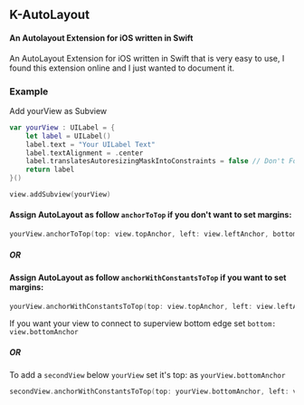 ## K-AutoLayout
#### An Autolayout Extension for iOS written in Swift

An AutoLayout Extension for iOS written in Swift that is very easy to use, I found this extension online and I just wanted to document it.


### Example
Add yourView as Subview
```swift
var yourView : UILabel = {
    let label = UILabel()
    label.text = "Your UILabel Text"
    label.textAlignment = .center
    label.translatesAutoresizingMaskIntoConstraints = false // Don't Forget to add this line.
    return label
}()

view.addSubview(yourView)
```

#### Assign AutoLayout as follow `anchorToTop` if you don't want to set margins:

```swift
yourView.anchorToTop(top: view.topAnchor, left: view.leftAnchor, bottom: nil, right: view.rightAnchor)
```

##### OR

#### Assign AutoLayout as follow `anchorWithConstantsToTop` if you want to set margins:

```swift
yourView.anchorWithConstantsToTop(top: view.topAnchor, left: view.leftAnchor, bottom: nil, right: view.rightAnchor, topConstant: 0, leftConstant: 0, bottomConstant: 0, rightConstant: 0)
```

If you want your view to connect to superview bottom edge set `bottom: view.bottomAnchor`

##### OR

To add a `secondView` below `yourView` set it's top: as `yourView.bottomAnchor` 

```swift
secondView.anchorWithConstantsToTop(top: yourView.bottomAnchor, left: view.leftAnchor, bottom: nil, right: view.rightAnchor, topConstant: 0, leftConstant: 0, bottomConstant: 0, rightConstant: 0)
```
